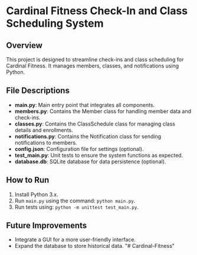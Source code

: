 # Cardinal Fitness Check-In and Class Scheduling System

## Overview
This project is designed to streamline check-ins and class scheduling for Cardinal Fitness. It manages members, classes, and notifications using Python.

## File Descriptions
- **main.py**: Main entry point that integrates all components.
- **members.py**: Contains the Member class for handling member data and check-ins.
- **classes.py**: Contains the ClassSchedule class for managing class details and enrollments.
- **notifications.py**: Contains the Notification class for sending notifications to members.
- **config.json**: Configuration file for settings (optional).
- **test_main.py**: Unit tests to ensure the system functions as expected.
- **database.db**: SQLite database for data persistence (optional).

## How to Run
1. Install Python 3.x.
2. Run `main.py` using the command: `python main.py`.
3. Run tests using: `python -m unittest test_main.py`.

## Future Improvements
- Integrate a GUI for a more user-friendly interface.
- Expand the database to store historical data.
"# Cardinal-Fitness" 
